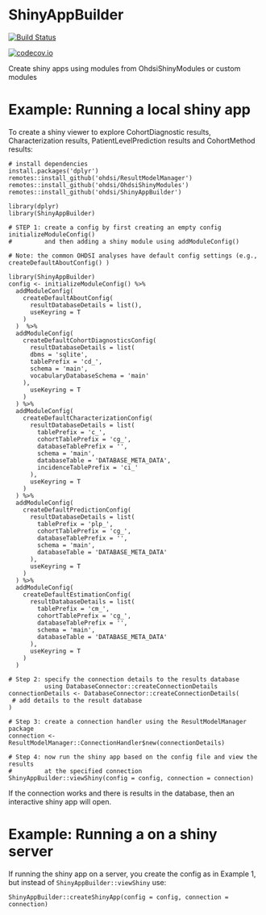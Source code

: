 # ShinyAppBuilder

[![Build Status](https://github.com/OHDSI/ShinyAppBuilder/workflows/R-CMD-check/badge.svg)](https://github.com/OHDSI/ShinyAppBuilder/actions?query=workflow%3AR-CMD-check)

[![codecov.io](https://codecov.io/github/OHDSI/ShinyAppBuilder/coverage.svg?branch=main)](https://codecov.io/github/OHDSI/ShinyAppBuilder?branch=main)

Create shiny apps using modules from OhdsiShinyModules or custom modules

# Example: Running a local shiny app

To create a shiny viewer to explore CohortDiagnostic results, Characterization results, PatientLevelPrediction results and CohortMethod results:

```{r}
# install dependencies
install.packages('dplyr')
remotes::install_github('ohdsi/ResultModelManager')
remotes::install_github('ohdsi/OhdsiShinyModules')
remotes::install_github('ohdsi/ShinyAppBuilder')

library(dplyr)
library(ShinyAppBuilder)

# STEP 1: create a config by first creating an empty config initializeModuleConfig()
#         and then adding a shiny module using addModuleConfig()

# Note: the common OHDSI analyses have default config settings (e.g., createDefaultAboutConfig() )

library(ShinyAppBuilder)
config <- initializeModuleConfig() %>%
  addModuleConfig(
    createDefaultAboutConfig(
      resultDatabaseDetails = list(),
      useKeyring = T
    )
  )  %>%
  addModuleConfig(
    createDefaultCohortDiagnosticsConfig(
      resultDatabaseDetails = list(
      dbms = 'sqlite',
      tablePrefix = 'cd_',
      schema = 'main',
      vocabularyDatabaseSchema = 'main'
    ),
      useKeyring = T
    )
  ) %>%
  addModuleConfig(
    createDefaultCharacterizationConfig(
      resultDatabaseDetails = list(
        tablePrefix = 'c_',
        cohortTablePrefix = 'cg_',
        databaseTablePrefix = '',
        schema = 'main',
        databaseTable = 'DATABASE_META_DATA',
        incidenceTablePrefix = 'ci_'
      ),
      useKeyring = T
    )
  ) %>%
  addModuleConfig(
    createDefaultPredictionConfig(
      resultDatabaseDetails = list(
        tablePrefix = 'plp_',
        cohortTablePrefix = 'cg_',
        databaseTablePrefix = '',
        schema = 'main',
        databaseTable = 'DATABASE_META_DATA'
      ),
      useKeyring = T
    )
  ) %>%
  addModuleConfig(
    createDefaultEstimationConfig(
      resultDatabaseDetails = list(
        tablePrefix = 'cm_',
        cohortTablePrefix = 'cg_',
        databaseTablePrefix = '',
        schema = 'main',
        databaseTable = 'DATABASE_META_DATA'
      ),
      useKeyring = T
    )
  )

# Step 2: specify the connection details to the results database 
          using DatabaseConnector::createConnectionDetails 
connectionDetails <- DatabaseConnector::createConnectionDetails(
 # add details to the result database
)

# Step 3: create a connection handler using the ResultModelManager package
connection <- ResultModelManager::ConnectionHandler$new(connectionDetails)

# Step 4: now run the shiny app based on the config file and view the results
#         at the specified connection
ShinyAppBuilder::viewShiny(config = config, connection = connection)
```

If the connection works and there is results in the database, then an interactive shiny app will open.


# Example: Running a on a shiny server

If running the shiny app on a server, you create the config as in Example 1, but instead of `ShinyAppBuilder::viewShiny` use:

```{r}
ShinyAppBuilder::createShinyApp(config = config, connection = connection)
```

